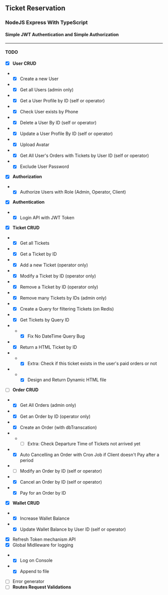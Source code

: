 ## **Ticket Reservation**

### NodeJS Express With TypeScript

#### Simple JWT Authentication and Simple Authorization

---

#### **TODO**

- [x] **User CRUD**
- - [x] Create a new User
- - [x] Get all Users (admin only)
- - [x] Get a User Profile by ID (self or operator)
- - [x] Check User exists by Phone
- - [x] Delete a User By ID (self or operator)
- - [x] Update a User Profile By ID (self or operator)
- - [x] Upload Avatar
- - [x] Get All User's Orders with Tickets by User ID (self or operator)
- - [x] Exclude User Password
- [x] **Authorization**
- - [x] Authorize Users with Role (Admin, Operator, Client)
- [x] **Authentication**
- - [x] Login API with JWT Token
- [x] **Ticket CRUD**
- - [x] Get all Tickets
- - [x] Get a Ticket by ID
- - [x] Add a new Ticket (operator only)
- - [x] Modify a Ticket by ID (operator only)
- - [x] Remove a Ticket by ID (operator only)
- - [x] Remove many Tickets by IDs (admin only)
- - [x] Create a Query for filtering Tickets (on Redis)
- - [x] Get Tickets by Query ID
- - - [x] Fix No DateTime Query Bug
- - [x] Return a HTML Ticket by ID
- - - [x] Extra: Check if this ticket exists in the user's paid orders or not
- - - [x] Design and Return Dynamic HTML file
- [ ] **Order CRUD**
- - [x] Get All Orders (admin only)
- - [x] Get an Order by ID (operator only)
- - [x] Create an Order (with dbTranscation)
- - - [ ] Extra: Check Departure Time of Tickets not arrived yet
- - [x] Auto Cancelling an Order with Cron Job if Client doesn't Pay after a period
- - [ ] Modify an Order by ID (self or operator)
- - [x] Cancel an Order by ID (self or operator)
- - [x] Pay for an Order by ID
- [x] **Wallet CRUD**
- - [x] Increase Wallet Balance
- - [x] Update Wallet Balance by User ID (self or operator)
- [x] Refresh Token mechanism API
- [x] Global Midlleware for logging
- - [x] Log on Console
- - [x] Append to file
- [ ] Error generator
- [ ] **Routes Request Validations**
